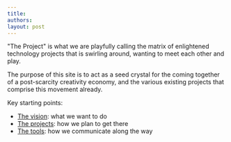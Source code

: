```yaml
---
title: 
authors: 
layout: post
---
```


"The Project" is what we are playfully calling
the matrix of enlightened technology projects that is swirling around, 
wanting to meet each other and play.

The purpose of this site is to act as a seed crystal for the coming together of a post-scarcity creativity economy,
and the various existing projects that comprise this movement already.            

Key starting points:
  * [The vision][]: what we want to do
  * [The projects][]: how we plan to get there
  * [The tools][]: how we communicate along the way


  
[The vision]: /How_to_Bootstrap_Creative_Economy_3_0
[The projects]: /Infrastructure_Projects
[The tools]: /Communication_Tools
